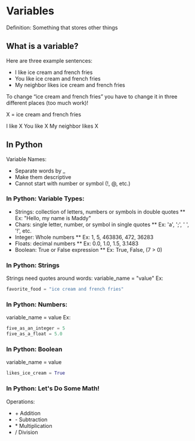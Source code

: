# Variables
Definition: Something that stores other things
## What is a variable? 
Here are three example sentences: 

* I like ice cream and french fries
* You like ice cream and french fries
* My neighbor likes ice cream and french fries

To change “ice cream and french fries” you have to change it in three different places (too much work)!

X = ice cream and french fries

I like X
You like X
My neighbor likes X

## In Python
Variable Names:
* Separate words by _
* Make them descriptive
* Cannot start with number or symbol (!, @, etc.)

### In Python: Variable Types:
* Strings: collection of letters, numbers or symbols in double quotes
** Ex: "Hello, my name is Maddy"
* Chars: single letter, number, or symbol in single quotes
** Ex: 'a', ';', ' ', '!', etc.
* Integer: Whole numbers
** Ex: 1, 5, 463836, 472, 36283
* Floats: decimal numbers
** Ex: 0.0, 1.0, 1.5, 3.1483
* Boolean: True or False expression
** Ex: True, False, (7 > 0)

### In Python: Strings
Strings need quotes around words:
variable_name = "value"
Ex:
```python
favorite_food = "ice cream and french fries"
```
### In Python: Numbers:
variable_name = value
Ex:
```python
five_as_an_integer = 5
five_as_a_float = 5.0
```
### In Python: Boolean
variable_name = value
```python
likes_ice_cream = True
```
### In Python: Let's Do Some Math!
Operations:
* \+ Addition
* \- Subtraction
* \* Multiplication
* \/ Division
